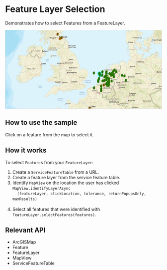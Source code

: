 <h1>Feature Layer Selection</h1>

<p>Demonstrates how to select Features from a FeatureLayer.</p>

<p><img src="FeatureLayerSelection.png"/></p>

<h2>How to use the sample</h2>

<p>Click on a feature from the map to select it.</p>

<h2>How it works</h2>

<p>To select <code>Feature</code>s from your <code>FeatureLayer</code>:</p>

<ol>
  <li>Create a <code>ServiceFeatureTable</code> from a URL.</li>
  <li>Create a feature layer from the service feature table.</li>
  <li>Identify <code>MapView</code> on the location the user has clicked <code>MapView.identifyLayerAsync
  (featureLayer, clickLocation, tolerance, returnPopupsOnly, maxResults)
    </code></li>
  <li>Select all features that were identified with <code>FeatureLayer.selectFeatures(features)</code>.</li>
</ol>

<h2>Relevant API</h2>

<ul>
  <li>ArcGISMap</li>
  <li>Feature</li>
  <li>FeatureLayer</li>
  <li>MapView</li>
  <li>ServiceFeatureTable</li>
</ul>
